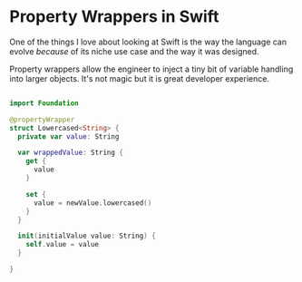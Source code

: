 # Property Wrappers in Swift

One of the things I love about looking at Swift is the way the language can evolve _because_ of its niche use case and the way it was designed.

Property wrappers allow the engineer to inject a tiny bit of variable handling into larger objects. It's not magic but it is great developer experience.

```swift

import Foundation

@propertyWrapper
struct Lowercased<String> {
  private var value: String

  var wrappedValue: String {
    get {
      value
    }

    set {
      value = newValue.lowercased()
    }
  }

  init(initialValue value: String) {
    self.value = value
  }

}

```

